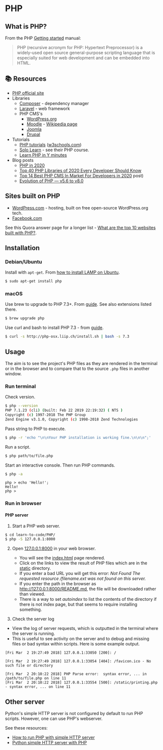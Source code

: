 # PHP

## What is PHP?

From the PHP [Getting started](https://www.php.net/manual/en/intro-whatis.php) manual:

> PHP (recursive acronym for PHP: Hypertext Preprocessor) is a widely-used open source general-purpose scripting language that is especially suited for web development and can be embedded into HTML.


## 📚 Resources

- [PHP official site](https://www.php.net/)
- Libraries
    - [Composer](https://getcomposer.org/) - dependency manager
    - [Laravel](https://laravel.com/) - web framework
    - PHP CMS's
        - [WordPress.org](http://wordpress.org/)
        - [Moodle](https://moodle.org/) - [Wikipedia page](https://en.wikipedia.org/wiki/Moodle)
        - [Joomla](https://www.cloudways.com/blog/best-php-cms/#joomla)
        - [Drupal](https://www.cloudways.com/blog/best-php-cms/#drupal)
- Tutorials
    - [PHP tutorials](https://www.w3schools.com/PhP/default.asp) ([w3schools.com](https://www.w3schools.com))
    - [Solo Learn](https://www.sololearn.com/) - see their PHP course.
    - [Learn PHP in Y minutes](https://learnxinyminutes.com/docs/php/)
- Blog posts
    - [PHP in 2020](https://stitcher.io/blog/php-in-2020)
    - [Top 40 PHP Libraries of 2020 Every Developer Should Know](https://www.cloudways.com/blog/php-libraries/)
    - [Top 14 Best PHP CMS In Market For Developers in 2020](https://www.cloudways.com/blog/best-php-cms/) post)
    - [Evolution of PHP — v5.6 to v8.0](https://medium.com/@meskis/evolution-of-php-v5-6-to-v8-0-c3514ebb7f28)


## Sites built on PHP

- [WordPress.com](https://wordpress.com/) - hosting, built on free open-source WordPress.org tech.
- [Facebook.com](https://facebook.com)

See this Quora answer page for a longer list - [What are the top 10 websites built with PHP?](https://www.quora.com/What-are-the-top-10-websites-built-with-PHP).


## Installation

### Debian/Ubuntu

Install with `apt-get`. From [how to install LAMP on Ubuntu](http://howtoubuntu.org/how-to-install-lamp-on-ubuntu#install-php).

```bash
$ sudo apt-get install php
```

### macOS

Use brew to upgrade to PHP 7.3+. From [guide](https://stitcher.io/blog/php-73-upgrade-mac). See also extensions listed there.

```bash
$ brew upgrade php
```

Use curl and bash to install PHP 7.3 - from [guide](https://tecadmin.net/install-php-macos/).

```bash
$ curl -s http://php-osx.liip.ch/install.sh | bash -s 7.3
```

## Usage

The aim is to see the project's PHP files as they are rendered in the terminal or in the browser and to compare that to the source `.php` files in another window.

### Run terminal

Check version.

```bash
$ php --version
PHP 7.1.23 (cli) (built: Feb 22 2019 22:19:32) ( NTS )
Copyright (c) 1997-2018 The PHP Group
Zend Engine v3.1.0, Copyright (c) 1998-2018 Zend Technologies
```

Pass string to PHP to execute.

```bash
$ php -r 'echo "\n\nYour PHP installation is working fine.\n\n\n";'
```

Run a script.

```bash
$ php path/to/file.php
```

Start an interactive console. Then run PHP commands.

```bash
$ php -a
```
```
php > echo 'Hello!';
Hello!
php >
```

### Run in browser

#### PHP server

1. Start a PHP web server.

<!--TODO: Use public directory instead and look at how other sites separate index and public files e.g. 000webhost.com-->

```bash
$ cd learn-to-code/PHP/
$ php -S 127.0.0.1:8000
```

2. Open [127.0.0.1:8000](http://127.0.0.1:8000) in your web browser.
    - You will see the [index.html](index.html) page rendered.
    - Click on the links to view the result of PHP files which are in the [static](static) directory.
    - If you enter a bad URL you will get this error: _Not Found The requested resource /filename.ext was not found on this server._
    - If you enter the path in the browser as http://127.0.0.1:8000/README.md, the file will be downloaded rather than viewed.
    - There is a way to set _autoindex_ to list the contents of the directory if there is not index page, but that seems to require installing something.

3. Check the server log
  - View the log of server requests, which is outputted in the terminal where the server is running.
  - This is useful to see activity on the server and to debug and missing files or bad syntax within scripts. Here is some example output.

```
[Fri Mar  2 19:27:49 2018] 127.0.0.1:33050 [200]: /

[Fri Mar  2 19:27:49 2018] 127.0.0.1:33054 [404]: /favicon.ico - No such file or directory

[Fri Mar  2 20:10:22 2018] PHP Parse error:  syntax error, ... in /path/to/file.php on line 11
[Fri Mar  2 20:10:22 2018] 127.0.0.1:33554 [500]: /static/printing.php - syntax error, ... on line 11
```

## Other server

Python's simple HTTP server is not configured by default to run PHP scripts. However, one can use PHP's webserver.

See these resources:

- [How to run PHP with simple HTTP server](https://serverfault.com/questions/338394/how-to-run-php-with-simplehttpserver)
- [Python simple HTTP server with PHP](https://stackoverflow.com/questions/12235876/python-simplehttpserver-with-php)
